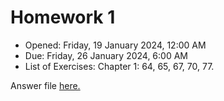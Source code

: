 # Homework 1
- Opened: Friday, 19 January 2024, 12:00 AM
- Due: Friday, 26 January 2024, 6:00 AM
- List of Exercises: Chapter 1: 64, 65, 67, 70, 77.

Answer file [here.](main.pdf)